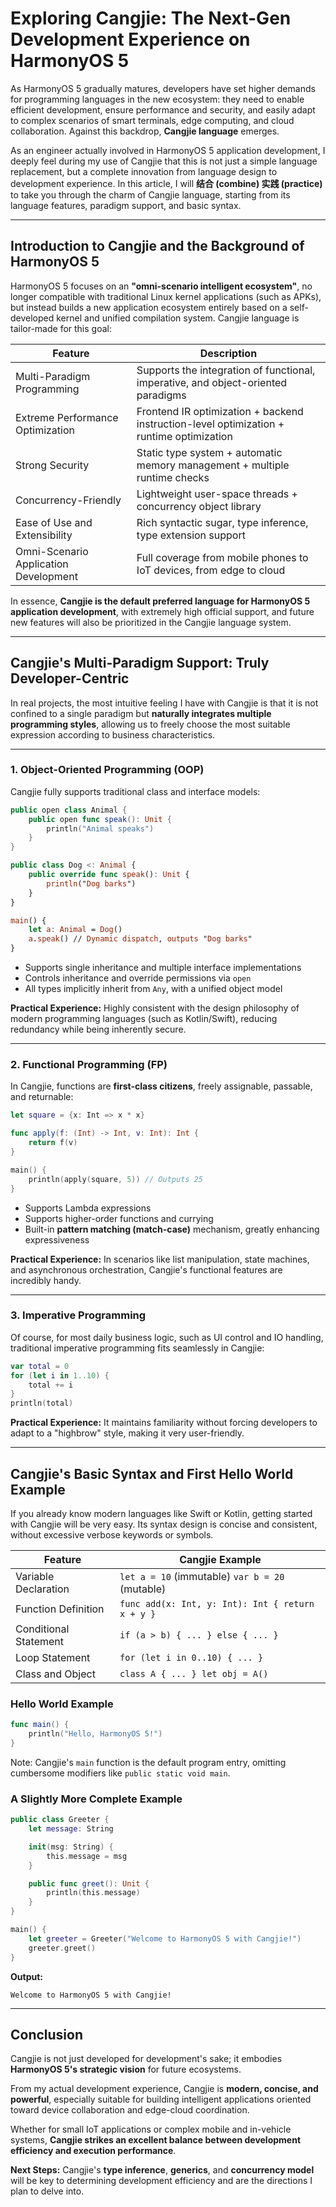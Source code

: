 # Exploring Cangjie: The Next-Gen Development Experience on HarmonyOS 5

As HarmonyOS 5 gradually matures, developers have set higher demands for programming languages in the new ecosystem: they need to enable efficient development, ensure performance and security, and easily adapt to complex scenarios of smart terminals, edge computing, and cloud collaboration. Against this backdrop, **Cangjie language** emerges.

As an engineer actually involved in HarmonyOS 5 application development, I deeply feel during my use of Cangjie that this is not just a simple language replacement, but a complete innovation from language design to development experience. In this article, I will **结合 (combine) 实践 (practice)** to take you through the charm of Cangjie language, starting from its language features, paradigm support, and basic syntax.

------

## Introduction to Cangjie and the Background of HarmonyOS 5

HarmonyOS 5 focuses on an **"omni-scenario intelligent ecosystem"**, no longer compatible with traditional Linux kernel applications (such as APKs), but instead builds a new application ecosystem entirely based on a self-developed kernel and unified compilation system. Cangjie language is tailor-made for this goal:

| Feature                               | Description                                                  |
| ------------------------------------- | ------------------------------------------------------------ |
| Multi-Paradigm Programming            | Supports the integration of functional, imperative, and object-oriented paradigms |
| Extreme Performance Optimization      | Frontend IR optimization + backend instruction-level optimization + runtime optimization |
| Strong Security                       | Static type system + automatic memory management + multiple runtime checks |
| Concurrency-Friendly                  | Lightweight user-space threads + concurrency object library  |
| Ease of Use and Extensibility         | Rich syntactic sugar, type inference, type extension support |
| Omni-Scenario Application Development | Full coverage from mobile phones to IoT devices, from edge to cloud |

In essence, **Cangjie is the default preferred language for HarmonyOS 5 application development**, with extremely high official support, and future new features will also be prioritized in the Cangjie language system.

------

## Cangjie's Multi-Paradigm Support: Truly Developer-Centric

In real projects, the most intuitive feeling I have with Cangjie is that it is not confined to a single paradigm but **naturally integrates multiple programming styles**, allowing us to freely choose the most suitable expression according to business characteristics.

------

### 1. Object-Oriented Programming (OOP)

Cangjie fully supports traditional class and interface models:

```swift
public open class Animal {
    public open func speak(): Unit {
        println("Animal speaks")
    }
}

public class Dog <: Animal {
    public override func speak(): Unit {
        println("Dog barks")
    }
}

main() {
    let a: Animal = Dog()
    a.speak() // Dynamic dispatch, outputs "Dog barks"
}
```

- Supports single inheritance and multiple interface implementations
- Controls inheritance and override permissions via `open`
- All types implicitly inherit from `Any`, with a unified object model

**Practical Experience:**
 Highly consistent with the design philosophy of modern programming languages (such as Kotlin/Swift), reducing redundancy while being inherently secure.

------

### 2. Functional Programming (FP)

In Cangjie, functions are **first-class citizens**, freely assignable, passable, and returnable:

```swift
let square = {x: Int => x * x}

func apply(f: (Int) -> Int, v: Int): Int {
    return f(v)
}

main() {
    println(apply(square, 5)) // Outputs 25
}
```

- Supports Lambda expressions
- Supports higher-order functions and currying
- Built-in **pattern matching (match-case)** mechanism, greatly enhancing expressiveness

**Practical Experience:**
 In scenarios like list manipulation, state machines, and asynchronous orchestration, Cangjie's functional features are incredibly handy.

------

### 3. Imperative Programming

Of course, for most daily business logic, such as UI control and IO handling, traditional imperative programming fits seamlessly in Cangjie:

```swift
var total = 0
for (let i in 1..10) {
    total += i
}
println(total)
```

**Practical Experience:**
 It maintains familiarity without forcing developers to adapt to a "highbrow" style, making it very user-friendly.

------

## Cangjie's Basic Syntax and First Hello World Example

If you already know modern languages like Swift or Kotlin, getting started with Cangjie will be very easy. Its syntax design is concise and consistent, without excessive verbose keywords or symbols.

| Feature               | Cangjie Example                                  |
| --------------------- | ------------------------------------------------ |
| Variable Declaration  | `let a = 10` (immutable) `var b = 20` (mutable)  |
| Function Definition   | `func add(x: Int, y: Int): Int { return x + y }` |
| Conditional Statement | `if (a > b) { ... } else { ... }`                |
| Loop Statement        | `for (let i in 0..10) { ... }`                   |
| Class and Object      | `class A { ... } let obj = A()`                  |

### Hello World Example

```swift
func main() {
    println("Hello, HarmonyOS 5!")
}
```

Note:
 Cangjie's `main` function is the default program entry, omitting cumbersome modifiers like `public static void main`.

### A Slightly More Complete Example

```swift
public class Greeter {
    let message: String

    init(msg: String) {
        this.message = msg
    }

    public func greet(): Unit {
        println(this.message)
    }
}

main() {
    let greeter = Greeter("Welcome to HarmonyOS 5 with Cangjie!")
    greeter.greet()
}
```

**Output:**

```
Welcome to HarmonyOS 5 with Cangjie!
```

------

## Conclusion

Cangjie is not just developed for development's sake; it embodies **HarmonyOS 5's strategic vision** for future ecosystems.

From my actual development experience, Cangjie is **modern, concise, and powerful**, especially suitable for building intelligent applications oriented toward device collaboration and edge-cloud coordination.

Whether for small IoT applications or complex mobile and in-vehicle systems, **Cangjie strikes an excellent balance between development efficiency and execution performance**.

**Next Steps:**
 Cangjie's **type inference**, **generics**, and **concurrency model** will be key to determining development efficiency and are the directions I plan to delve into.